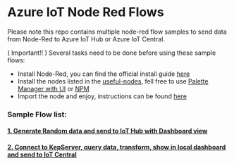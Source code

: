 # Azure IoT Node Red Flows

Please note this repo contains multiple node-red flow samples to send data from Node-Red to Azure IoT Hub or Azure IoT Central.

( Important!! ) Several tasks need to be done before using these sample flows:
- Install Node-Red, you can find the official install guide [here](https://nodered.org/docs/getting-started/)
- Install the nodes listed in the [useful-nodes](useful-nodes.md), fell free to use [Palette Manager with UI](https://nodered.org/docs/user-guide/editor/palette/manager) or [NPM](https://nodered.org/docs/user-guide/runtime/adding-nodes#installing-with-npm)
- Import the node and enjoy, instructions can be found [here](https://nodered.org/docs/user-guide/editor/workspace/import-export)


### Sample Flow list: 
#### [1. Generate Random data and send to IoT Hub with Dashboard view](./1.%20Ramdom%20Data%20to%20Azure%20IoT%20with%20Dashboard/README.md)
#### [2. Connect to KepServer, query data, transform, show in local dashboard and send to IoT Central ](./2.%20KepServer%20to%20IoT%20Central%20through%20IoT%20Edge/README.md)
